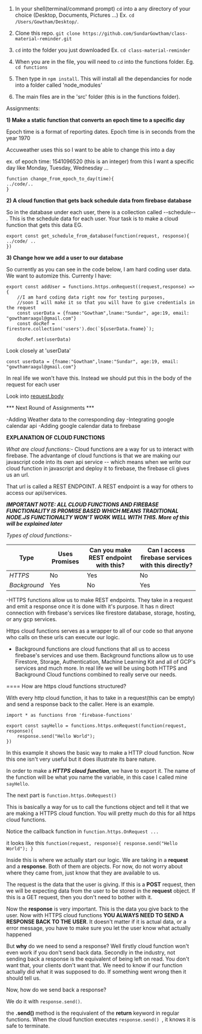 1) In your shell(terminal/command prompt) `cd` into a any directory of your choice (Desktop, Documents, Pictures ...)
Ex. ` cd /Users/Gowtham/Desktop/ `. 

2) Clone this repo. 
`git clone https://github.com/SundarGowtham/class-material-reminder.git`

2) `cd` into the folder you just downloaded
Ex. ` cd class-material-reminder `

3) When you are in the file, you will need to `cd` into the functions folder. 
Eg. `cd functions`

4) Then type in `npm install`. This will install all the dependancies for node into a folder called 'node_modules'

5) The main files are in the 'src' folder (this is in the functions folder). 


Assignments: 

**1) Make a static function that converts an epoch time to a specific day**

Epoch time is a format of reporting dates. Epoch time is in seconds from the year 1970

Accuweather uses this so I want to be able to change this into a day

ex. of epoch time: 1541096520 (this is an integer)
from this I want a specific day like Monday, Tuesday, Wednesday ...

```
function change_from_epoch_to_day(time){
../code/..
}
```

**2) A cloud function that gets back schedule data from firebase database**

So in the database under each user, there is a collection called --schedule-- . This is the schedule data for each user. 
Your task is to make a cloud function that gets this data
EG.
```
export const get_schedule_from_database(function(request, response){
../code/ ..
})
```

**3) Change how we add a user to our database**

So currently as you can see in the code below, I am hard coding user data. We want to automize this. 
Currenty I have: 

```
export const addUser = functions.https.onRequest((request,response) =>{
    //I am hard coding data right now for testing purposes, 
    //soon I will make it so that you will have to give credentials in the request
    const userData = {fname:"Gowtham",lname:"Sundar", age:19, email: "gowthamraagul@gmail.com"}
    const docRef = firestore.collection('users').doc(`${userData.fname}`);

    docRef.set(userData)

```

Look closely at 'userData'

```
const userData = {fname:"Gowtham",lname:"Sundar", age:19, email: "gowthamraagul@gmail.com"}
```
In real life we won't have this. Instead we should put this in the body of the request for each user

Look into [request.body](https://cloud.google.com/functions/docs/writing/http) 


*** Next Round of Assignments ***

-Adding Weather data to the corresponding day
-Integrating google calendar api
-Adding google calendar data to firebase



**EXPLANATION OF CLOUD FUNCTIONS**

*What are cloud functions:-*
Cloud functions are a way for us to interact with firebase. The advantange of cloud functions is that we are making our javascript code into its own api service -- which means when we write our cloud function in javascript and deploy it to firebase, the firebase cli gives us an url. 

That url is called a REST ENDPOINT. A REST endpoint is a way for others to access our api/services.

***IMPORTANT NOTE:  ALL CLOUD FUNCTIONS AND FIREBASE FUNCTIONALITY IS PROMISE BASED WHICH MEANS TRADITIONAL NODE.JS FUNCTIONALTY WON'T WORK WELL WITH THIS. More of this will be explained later***

*Types of cloud functions:-*

**Type** | **Uses Promises** | **Can you make REST endpoint with this?** | **Can I access firebase services with this directly?**
--- | --- | --- | ---
*HTTPS* | No | Yes | No
*Background* | Yes | No | Yes

-HTTPS functions allow us to make REST endpoints. They take in a request and emit a response once it is done with it's purpose. It has n direct connection with firebase's services like firestore database, storage, hosting, or any gcp services. 

Https cloud functions serves as a wrapper to all of our code so that anyone who calls on these urls can execute our logic.

- Background functions are cloud functions that all us to access firebase's services and use them. Background functions allow us to use Firestore, Storage, Authentication, Machine Learning Kit and all of GCP's services and much more. In real life we will be using both HTTPS and Background Cloud functions combined to really serve our needs. 

====
How are https cloud functions structured?

With every http cloud function, it has to take in a request(this can be empty) and send a response back to the caller. Here is an example. 
```
import * as functions from 'firebase-functions'

export const sayHello = functions.https.onRequest(function(request, response){
    response.send("Hello World");
})
```

In this example it shows the basic way to make a HTTP cloud function. Now this one isn't very useful but it does illustrate its bare nature. 

In order to make a ***HTTPS cloud function***, we have to export it. The name of the function will be what you name the variable, in this case I called mine ``` sayHello ```.

The next part is ```function.https.OnRequest()```

This is basically a way for us to call the functions object and tell it that we are making a HTTPS cloud function. You will pretty much do this for all https cloud functions.

Notice the callback function in ```function.https.OnRequest ...```

it looks like this ```function(request, response){
    response.send("Hello World");
}  ```

Inside this is where we actually start our logic. We are taking in a **request** and a **response**. Both of them are objects. For now, do not worry about where they came from, just know that they are available to us. 

The request is the data that the user is giving. If this is a **POST** request, then we will be expecting data from the user to be stored in the **request** object. If this is a GET request, then you don't need to bother with it.

Now the **response** is very important. This is the data you give back to the user. Now with HTTPS cloud functions **YOU ALWAYS NEED TO SEND A RESPONSE BACK TO THE USER**. It doesn't matter if it is actual data, or a error message, you have to make sure you let the user know what actually happened

But **why** do we need to send a response? Well firstly cloud function won't even work if you don't send back data. Secondly in the industry, not sending back a response is the equivalent of being left on read. You don't want that, your clients don't want that. We need to know if our function actually did what it was supposed to do. If something went wrong then it should tell us.

Now, how do we send back a response?

We do it with ```response.send()```.

the **.send()** method is the requivalent of the **return** keyword in regular functions. When the cloud function executes
```response.send() ```, it knows it is safe to terminate. 
